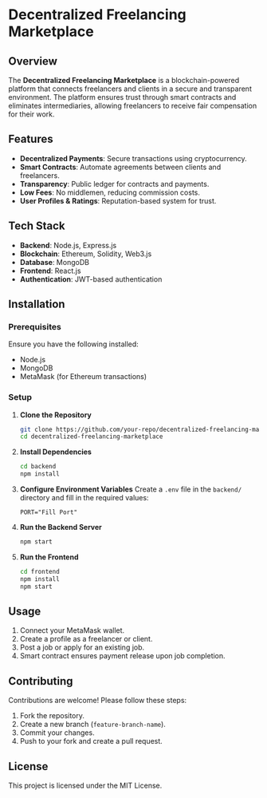 # Decentralized Freelancing Marketplace

## Overview
The **Decentralized Freelancing Marketplace** is a blockchain-powered platform that connects freelancers and clients in a secure and transparent environment. The platform ensures trust through smart contracts and eliminates intermediaries, allowing freelancers to receive fair compensation for their work.

## Features
- **Decentralized Payments**: Secure transactions using cryptocurrency.
- **Smart Contracts**: Automate agreements between clients and freelancers.
- **Transparency**: Public ledger for contracts and payments.
- **Low Fees**: No middlemen, reducing commission costs.
- **User Profiles & Ratings**: Reputation-based system for trust.

## Tech Stack
- **Backend**: Node.js, Express.js
- **Blockchain**: Ethereum, Solidity, Web3.js
- **Database**: MongoDB
- **Frontend**: React.js
- **Authentication**: JWT-based authentication

## Installation

### Prerequisites
Ensure you have the following installed:
- Node.js
- MongoDB
- MetaMask (for Ethereum transactions)

### Setup
1. **Clone the Repository**
   ```sh
   git clone https://github.com/your-repo/decentralized-freelancing-marketplace.git
   cd decentralized-freelancing-marketplace
   ```

2. **Install Dependencies**
   ```sh
   cd backend
   npm install
   ```

3. **Configure Environment Variables**
   Create a `.env` file in the `backend/` directory and fill in the required values:
   ```
   PORT="Fill Port"
   ```

4. **Run the Backend Server**
   ```sh
   npm start
   ```

5. **Run the Frontend**
   ```sh
   cd frontend
   npm install
   npm start
   ```

## Usage
1. Connect your MetaMask wallet.
2. Create a profile as a freelancer or client.
3. Post a job or apply for an existing job.
4. Smart contract ensures payment release upon job completion.

## Contributing
Contributions are welcome! Please follow these steps:
1. Fork the repository.
2. Create a new branch (`feature-branch-name`).
3. Commit your changes.
4. Push to your fork and create a pull request.

## License
This project is licensed under the MIT License.

